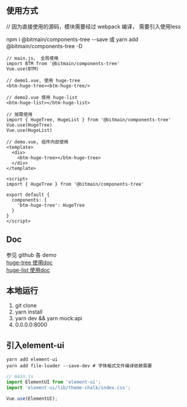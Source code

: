 ## 使用方式
// 因为直接使用的源码，模块需要经过 webpack 编译， 需要引入使用less

npm i @bitmain/components-tree --save
或
yarn add @bitmain/components-tree -D

```
// main.js， 全局使用
import BTM from '@bitmain/components-tree'
Vue.use(BTM)

// demo1.vue, 使用 huge-tree
<btm-huge-tree><btm-huge-tree/>

// demo2.vue 使用 huge-list
<btm-huge-list></btm-huge-list>
```

```
// 按需使用
import { HugeTree, HugeList } from '@bitmain/components-tree'
Vue.use(HugeTree)
Vue.use(HugeList)
```

```
// demo.vue, 组件内部使用
<template>
  <div>
    <btm-huge-tree></btm-huge-tree>
  </div>
</template>

<script>
import { HugeTree } from '@bitmain/components-tree'

export default {
  components: {
    'btm-huge-tree': HugeTree
  }
}
</script>
```

## Doc
参见 github 各 demo<br>
[huge-tree 使用doc](https://github.com/bitmain-frontend/huge-tree/tree/master/src/library/components/hugeTree/demo)<br>
[huge-list 使用doc](https://github.com/bitmain-frontend/huge-tree/tree/master/src/library/components/hugeList/demo)



## 本地运行
1. git clone
2. yarn install
3. yarn dev && yarn mock:api
4. 0.0.0.0:8000


## 引入element-ui
```npm
yarn add element-ui
yarn add file-loader --save-dev # 字体格式文件编译依赖需要
```

```js
// main.js
import ElementUI from 'element-ui';
import 'element-ui/lib/theme-chalk/index.css';

Vue.use(ElementUI);
```
